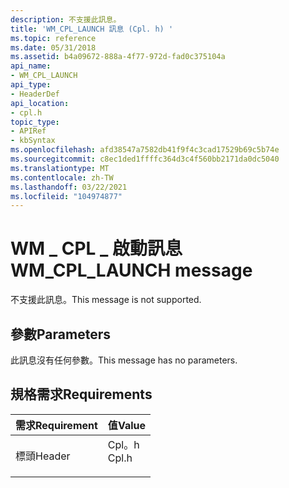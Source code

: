 ```yaml
---
description: 不支援此訊息。
title: 'WM_CPL_LAUNCH 訊息 (Cpl. h) '
ms.topic: reference
ms.date: 05/31/2018
ms.assetid: b4a09672-888a-4f77-972d-fad0c375104a
api_name:
- WM_CPL_LAUNCH
api_type:
- HeaderDef
api_location:
- cpl.h
topic_type:
- APIRef
- kbSyntax
ms.openlocfilehash: afd38547a7582db41f9f4c3cad17529b69c5b74e
ms.sourcegitcommit: c8ec1ded1ffffc364d3c4f560bb2171da0dc5040
ms.translationtype: MT
ms.contentlocale: zh-TW
ms.lasthandoff: 03/22/2021
ms.locfileid: "104974877"
---
```

# <a name="wm_cpl_launch-message"></a><span data-ttu-id="e9134-103">WM \_ CPL \_ 啟動訊息</span><span class="sxs-lookup"><span data-stu-id="e9134-103">WM\_CPL\_LAUNCH message</span></span>

<span data-ttu-id="e9134-104">不支援此訊息。</span><span class="sxs-lookup"><span data-stu-id="e9134-104">This message is not supported.</span></span>

## <a name="parameters"></a><span data-ttu-id="e9134-105">參數</span><span class="sxs-lookup"><span data-stu-id="e9134-105">Parameters</span></span>

<span data-ttu-id="e9134-106">此訊息沒有任何參數。</span><span class="sxs-lookup"><span data-stu-id="e9134-106">This message has no parameters.</span></span>

## <a name="requirements"></a><span data-ttu-id="e9134-107">規格需求</span><span class="sxs-lookup"><span data-stu-id="e9134-107">Requirements</span></span>



| <span data-ttu-id="e9134-108">需求</span><span class="sxs-lookup"><span data-stu-id="e9134-108">Requirement</span></span> | <span data-ttu-id="e9134-109">值</span><span class="sxs-lookup"><span data-stu-id="e9134-109">Value</span></span> |
|-------------------|----------------------------------------------------------------------------------|
| <span data-ttu-id="e9134-110">標頭</span><span class="sxs-lookup"><span data-stu-id="e9134-110">Header</span></span><br/> | <dl> <span data-ttu-id="e9134-111"><dt>Cpl。h</dt></span><span class="sxs-lookup"><span data-stu-id="e9134-111"><dt>Cpl.h</dt></span></span> </dl> |



 

 




